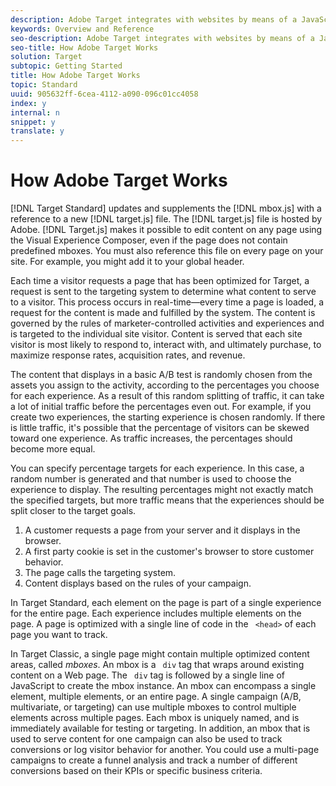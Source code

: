 ```yaml
---
description: Adobe Target integrates with websites by means of a JavaScript library.
keywords: Overview and Reference
seo-description: Adobe Target integrates with websites by means of a JavaScript library.
seo-title: How Adobe Target Works
solution: Target
subtopic: Getting Started
title: How Adobe Target Works
topic: Standard
uuid: 905632ff-6cea-4112-a090-096c01cc4058
index: y
internal: n
snippet: y
translate: y
---
```


# How Adobe Target Works

[!DNL  Target Standard] updates and supplements the [!DNL  mbox.js] with a reference to a new [!DNL  target.js] file. The [!DNL  target.js] file is hosted by Adobe. [!DNL  Target.js] makes it possible to edit content on any page using the Visual Experience Composer, even if the page does not contain predefined mboxes. You must also reference this file on every page on your site. For example, you might add it to your global header. 

Each time a visitor requests a page that has been optimized for Target, a request is sent to the targeting system to determine what content to serve to a visitor. This process occurs in real-time—every time a page is loaded, a request for the content is made and fulfilled by the system. The content is governed by the rules of marketer-controlled activities and experiences and is targeted to the individual site visitor. Content is served that each site visitor is most likely to respond to, interact with, and ultimately purchase, to maximize response rates, acquisition rates, and revenue. 

The content that displays in a basic A/B test is randomly chosen from the assets you assign to the activity, according to the percentages you choose for each experience. As a result of this random splitting of traffic, it can take a lot of initial traffic before the percentages even out. For example, if you create two experiences, the starting experience is chosen randomly. If there is little traffic, it's possible that the percentage of visitors can be skewed toward one experience. As traffic increases, the percentages should become more equal. 

You can specify percentage targets for each experience. In this case, a random number is generated and that number is used to choose the experience to display. The resulting percentages might not exactly match the specified targets, but more traffic means that the experiences should be split closer to the target goals. 


1. A customer requests a page from your server and it displays in the browser.
1. A first party cookie is set in the customer's browser to store customer behavior.
1. The page calls the targeting system.
1. Content displays based on the rules of your campaign.


In Target Standard, each element on the page is part of a single experience for the entire page. Each experience includes multiple elements on the page. A page is optimized with a single line of code in the ` <head>` of each page you want to track. 

In Target Classic, a single page might contain multiple optimized content areas, called *mboxes*. An mbox is a ` div` tag that wraps around existing content on a Web page. The ` div` tag is followed by a single line of JavaScript to create the mbox instance. An mbox can encompass a single element, multiple elements, or an entire page. A single campaign (A/B, multivariate, or targeting) can use multiple mboxes to control multiple elements across multiple pages. Each mbox is uniquely named, and is immediately available for testing or targeting. In addition, an mbox that is used to serve content for one campaign can also be used to track conversions or log visitor behavior for another. You could use a multi-page campaigns to create a funnel analysis and track a number of different conversions based on their KPIs or specific business criteria. 
